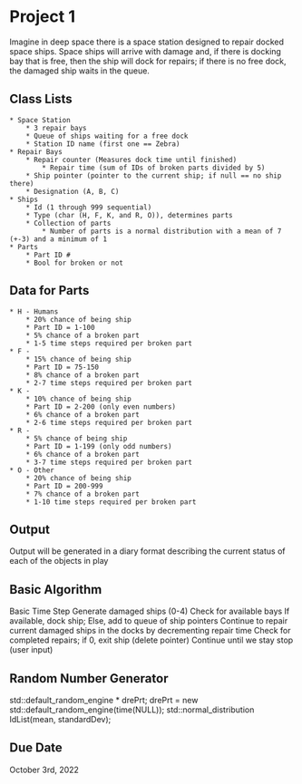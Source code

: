 # Project 1
Imagine in deep space there is a space station designed to repair docked space ships. Space ships will arrive with damage and, if there is docking bay that is free, then the ship will dock for repairs; if there is no free dock, the damaged ship waits in the queue.

## Class Lists
	* Space Station
		* 3 repair bays
		* Queue of ships waiting for a free dock
		* Station ID name (first one == Zebra)
	* Repair Bays 
		* Repair counter (Measures dock time until finished)
			* Repair time (sum of IDs of broken parts divided by 5)
		* Ship pointer (pointer to the current ship; if null == no ship there)
		* Designation (A, B, C)
	* Ships
		* Id (1 through 999 sequential)
		* Type (char (H, F, K, and R, O)), determines parts 
		* Collection of parts
			* Number of parts is a normal distribution with a mean of 7 (+-3) and a minimum of 1
	* Parts
		* Part ID #
		* Bool for broken or not

## Data for Parts
	* H - Humans
		* 20% chance of being ship
		* Part ID = 1-100
		* 5% chance of a broken part
		* 1-5 time steps required per broken part
	* F -  
		* 15% chance of being ship
		* Part ID = 75-150  
		* 8% chance of a broken part
		* 2-7 time steps required per broken part
	* K - 
		* 10% chance of being ship  
		* Part ID = 2-200 (only even numbers)
		* 6% chance of a broken part
		* 2-6 time steps required per broken part
	* R -   
		* 5% chance of being ship
		* Part ID = 1-199 (only odd numbers)
		* 6% chance of a broken part
		* 3-7 time steps required per broken part
	* O - Other
		* 20% chance of being ship
		* Part ID = 200-999  
		* 7% chance of a broken part
		* 1-10 time steps required per broken part

## Output
Output will be generated in a diary format describing the current status of each of the objects in play

## Basic Algorithm
Basic Time Step
Generate damaged ships (0-4)
Check for available bays
If available, dock ship; Else, add to queue of ship pointers
Continue to repair current damaged ships in the docks by decrementing repair time
Check for completed repairs; if 0, exit ship (delete pointer) 
Continue until we stay stop (user input) 

## Random Number Generator
std::default_random_engine * drePrt;
drePrt = new std::default_random_engine(time(NULL));
std::normal_distribution<int> IdList(mean, standardDev);

## Due Date
October 3rd, 2022